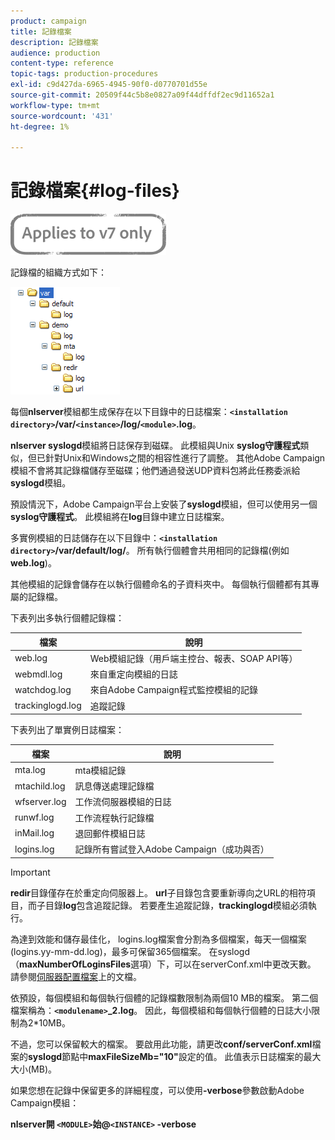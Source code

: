 ```yaml
---
product: campaign
title: 記錄檔案
description: 記錄檔案
audience: production
content-type: reference
topic-tags: production-procedures
exl-id: c9d427da-6965-4945-90f0-d0770701d55e
source-git-commit: 20509f44c5b8e0827a09f44dffdf2ec9d11652a1
workflow-type: tm+mt
source-wordcount: '431'
ht-degree: 1%

---
```


# 記錄檔案{#log-files}

![](../../assets/v7-only.svg)

記錄檔的組織方式如下：

![](assets/d_ncs_directory.png)

每個&#x200B;**nlserver**&#x200B;模組都生成保存在以下目錄中的日誌檔案：**`<installation directory>`/var/`<instance>`/log/`<module>`.log**。

**nlserver syslogd**&#x200B;模組將日誌保存到磁碟。 此模組與Unix **syslog守護程式**&#x200B;類似，但已針對Unix和Windows之間的相容性進行了調整。 其他Adobe Campaign模組不會將其記錄檔儲存至磁碟；他們通過發送UDP資料包將此任務委派給&#x200B;**syslogd**&#x200B;模組。

預設情況下，Adobe Campaign平台上安裝了&#x200B;**syslogd**&#x200B;模組，但可以使用另一個&#x200B;**syslog守護程式**。 此模組將在&#x200B;**log**&#x200B;目錄中建立日誌檔案。

多實例模組的日誌儲存在以下目錄中：**`<installation directory>`/var/default/log/**。 所有執行個體會共用相同的記錄檔(例如&#x200B;**web.log**)。

其他模組的記錄會儲存在以執行個體命名的子資料夾中。 每個執行個體都有其專屬的記錄檔。

下表列出多執行個體記錄檔：

| 檔案 | 說明 |
|---|---|
| web.log | Web模組記錄（用戶端主控台、報表、SOAP API等） |
| webmdl.log | 來自重定向模組的日誌 |
| watchdog.log | 來自Adobe Campaign程式監控模組的記錄 |
| trackinglogd.log | 追蹤記錄 |

下表列出了單實例日誌檔案：

| 檔案 | 說明 |
|---|---|
| mta.log | mta模組記錄 |
| mtachild.log | 訊息傳送處理記錄檔 |
| wfserver.log | 工作流伺服器模組的日誌 |
| runwf.log | 工作流程執行記錄檔 |
| inMail.log | 退回郵件模組日誌 |
| logins.log | 記錄所有嘗試登入Adobe Campaign（成功與否） |

>[!IMPORTANT]
>
>**redir**&#x200B;目錄僅存在於重定向伺服器上。 **url**&#x200B;子目錄包含要重新導向之URL的相符項目，而子目錄&#x200B;**log**&#x200B;包含追蹤記錄。 若要產生追蹤記錄，**trackinglogd**&#x200B;模組必須執行。

為達到效能和儲存最佳化， logins.log檔案會分割為多個檔案，每天一個檔案(logins.yy-mm-dd.log)，最多可保留365個檔案。 在syslogd（**maxNumberOfLoginsFiles**&#x200B;選項）下，可以在serverConf.xml中更改天數。 請參閱[伺服器配置檔案](../../installation/using/the-server-configuration-file.md#syslogd)上的文檔。

依預設，每個模組和每個執行個體的記錄檔數限制為兩個10 MB的檔案。 第二個檔案稱為：**`<modulename>`_2.log**。 因此，每個模組和每個執行個體的日誌大小限制為2*10MB。

不過，您可以保留較大的檔案。 要啟用此功能，請更改&#x200B;**conf/serverConf.xml**&#x200B;檔案的&#x200B;**syslogd**&#x200B;節點中&#x200B;**maxFileSizeMb=&quot;10&quot;**&#x200B;設定的值。 此值表示日誌檔案的最大大小(MB)。

如果您想在記錄中保留更多的詳細程度，可以使用&#x200B;**-verbose**&#x200B;參數啟動Adobe Campaign模組：

**nlserver開 `<MODULE>`始@`<INSTANCE>` -verbose**
